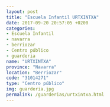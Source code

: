 ```yaml
---
layout: post
title: "Escuela Infantil URTXINTXA"
date: 2017-09-20 20:57:05 +0200
categories:
- Escuela Infantil
- navarra
- berriozar
- Centro público
- guarderia
name: "URTXINTXA"
province: "Navarra"
location: "Berriozar"
code: "31014271"
type: "Centro público"
img: guarderia.jpg
permalink: /guarderias/urtxintxa.html
---
```

